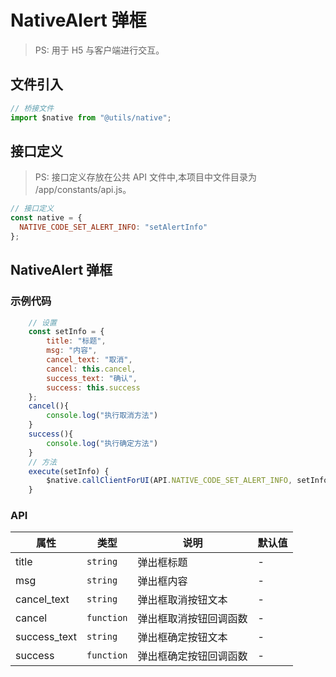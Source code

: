# NativeAlert 弹框

> PS: 用于 H5 与客户端进行交互。

## 文件引入

```js
// 桥接文件
import $native from "@utils/native";
```

## 接口定义

> PS: 接口定义存放在公共 API 文件中,本项目中文件目录为 /app/constants/api.js。

```js
// 接口定义
const native = {
  NATIVE_CODE_SET_ALERT_INFO: "setAlertInfo"
};
```

## NativeAlert 弹框

### 示例代码

```js
    // 设置
    const setInfo = {
        title: "标题",
        msg: "内容",
        cancel_text: "取消",
        cancel: this.cancel,
        success_text: "确认",
        success: this.success
    };
    cancel(){
        console.log("执行取消方法")
    }
    success(){
        console.log("执行确定方法")
    }
    // 方法
    execute(setInfo) {
        $native.callClientForUI(API.NATIVE_CODE_SET_ALERT_INFO, setInfo);
    }
```

### API

| 属性         | 类型       | 说明                   | 默认值 |
| ------------ | ---------- | ---------------------- | ------ |
| title        | `string`   | 弹出框标题             | -      |
| msg          | `string`   | 弹出框内容             | -      |
| cancel_text  | `string`   | 弹出框取消按钮文本     | -      |
| cancel       | `function` | 弹出框取消按钮回调函数 | -      |
| success_text | `string`   | 弹出框确定按钮文本     | -      |
| success      | `function` | 弹出框确定按钮回调函数 | -      |
